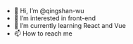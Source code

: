- 👋 Hi, I’m @qingshan-wu
- 👀 I’m interested in front-end
- 🌱 I’m currently learning React and Vue
- 📫 How to reach me 

<!---
qingshan-wu/qingshan-wu is a ✨ special ✨ repository because its `README.md` (this file) appears on your GitHub profile.
You can click the Preview link to take a look at your changes.
--->
